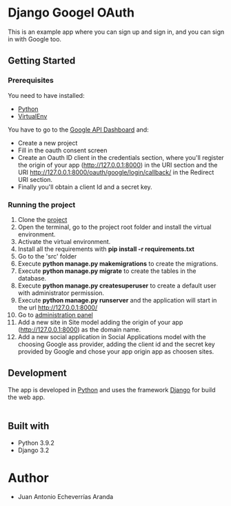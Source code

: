 # Django Googel OAuth

This is an example app where you can sign up and sign in, and you can sign in with Google too.


## Getting Started
### Prerequisites
You need to have installed:

- [Python](https://www.python.org/downloads/)
- [VirtualEnv](https://virtualenv.pypa.io/en/latest/index.html)
  
You have to go to the [Google API Dashboard](https://console.cloud.google.com/apis/dashboard) and:
- Create a new project
- Fill in the oauth consent screen
- Create an Oauth ID client in the credentials section, where you'll register the origin of your app (http://127.0.0.1:8000) in the URI section and the URI http://127.0.0.1:8000/oauth/google/login/callback/ in the Redirect URI section.
- Finally you'll obtain a client Id and a secret key.


### Running the project
1. Clone the [project](https://github.com/Echeverrias/django-google-oauth.git) </b>
2. Open the terminal, go to the project root folder and install the virtual environment.<br>
3. Activate the virtual environment.<br>
4. Install all the requirements with <b>pip install -r requirements.txt</b><br>
5. Go to the 'src' folder<br>
6. Execute <b>python manage.py makemigrations</b> to create the migrations.<br>
7. Execute <b>python manage.py migrate</b> to create the tables in the database.<br>
8. Execute <b>python manage.py createsuperuser</b> to create a default user with administrator permission.<br>
9. Execute <b>python manage.py runserver</b> and the application will start in the url <a href="http://127.0.0.1:8000/">http://127.0.0.1:8000/</a><br>
10. Go to [administration panel](http://127.0.0.1:8000/admin)
11. Add a new site in Site model adding the origin of your app (http://127.0.0.1:8000) as the domain name.
12. Add a new social application in Social Applications model with the choosing Google ass provider, adding the client id and the secret key provided by Google and chose your app origin app as choosen sites.

## Development
The app is developed in [Python](https://www.python.org) and uses the framework [Django](https://www.djangoproject.com/) for build the web app.<br><br>

## Built with
* Python 3.9.2
* Django 3.2

# Author
* Juan Antonio Echeverrías Aranda